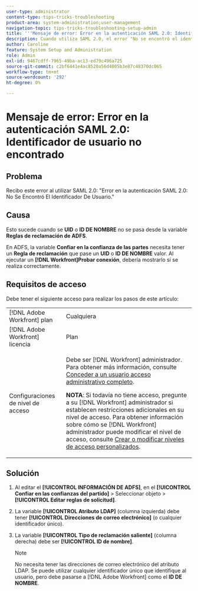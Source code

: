 ```yaml
---
user-type: administrator
content-type: tips-tricks-troubleshooting
product-area: system-administration;user-management
navigation-topic: tips-tricks-troubleshooting-setup-admin
title: '''Mensaje de error: Error en la autenticación SAML 2.0: Identificador de usuario no encontrado'
description: Cuando utiliza SAML 2.0, el error "No se encontró el identificador de usuario fallido de autenticación SAML 2.0" significa que no se pasa un UID o ID de nombre de las reglas de reclamación de ADFS. En ADFS, el fideicomiso debe tener una regla de Reclamación que pase un UID o un valor de ID de NOMBRE. Al ejecutar un [!DNL Workfront] Probar conexión, debería mostrar esto si se realiza correctamente.
author: Caroline
feature: System Setup and Administration
role: Admin
exl-id: 9467cdff-7965-49ba-ac13-ed79c496a725
source-git-commit: c2bf6441e4ac8520a56d4005b3e87c48370dc065
workflow-type: tm+mt
source-wordcount: '292'
ht-degree: 0%

---
```


# Mensaje de error: Error en la autenticación SAML 2.0: Identificador de usuario no encontrado

## Problema

Recibo este error al utilizar SAML 2.0: &quot;Error en la autenticación SAML 2.0: No Se Encontró El Identificador De Usuario.&quot;

## Causa

Esto sucede cuando se **UID** o **ID DE NOMBRE** no se pasa desde la variable **Reglas de reclamación de ADFS**.

En ADFS, la variable **Confiar en la confianza de las partes** necesita tener un **Regla de reclamación** que pase un **UID** o **ID DE NOMBRE** valor. Al ejecutar un **[!DNL Workfront]Probar conexión**, debería mostrarlo si se realiza correctamente.

## Requisitos de acceso

Debe tener el siguiente acceso para realizar los pasos de este artículo:

<table style="table-layout:auto"> 
 <col> 
 <col> 
 <tbody> 
  <tr> 
   <td role="rowheader">[!DNL Adobe Workfront] plan</td> 
   <td>Cualquiera</td> 
  </tr> 
  <tr> 
   <td role="rowheader">[!DNL Adobe Workfront] licencia</td> 
   <td>Plan</td> 
  </tr> 
  <tr> 
   <td role="rowheader">Configuraciones de nivel de acceso</td> 
   <td> <p>Debe ser [!DNL Workfront] administrador. Para obtener más información, consulte <a href="../../administration-and-setup/add-users/configure-and-grant-access/grant-a-user-full-administrative-access.md" class="MCXref xref">Conceder a un usuario acceso administrativo completo</a>.</p> <p><b>NOTA</b>: Si todavía no tiene acceso, pregunte a su [!DNL Workfront] administrador si establecen restricciones adicionales en su nivel de acceso. Para obtener información sobre cómo se [!DNL Workfront] administrador puede modificar el nivel de acceso, consulte <a href="../../administration-and-setup/add-users/configure-and-grant-access/create-modify-access-levels.md" class="MCXref xref">Crear o modificar niveles de acceso personalizados</a>.</p> </td> 
  </tr> 
 </tbody> 
</table>

## Solución

1. Al editar el **[!UICONTROL INFORMACIÓN DE ADFS]**, en el **[!UICONTROL Confiar en las confianzas del partido]** > Seleccionar objeto >**[!UICONTROL Editar reglas de solicitud]**.

1. La variable **[!UICONTROL Atributo LDAP]** (columna izquierda) debe tener **[!UICONTROL Direcciones de correo electrónico]** (o cualquier identificador único).

1. La variable **[!UICONTROL Tipo de reclamación saliente]** (columna derecha) debe ser **[!UICONTROL ID de nombre]**.

   >[!NOTE]
   >
   >No necesita tener las direcciones de correo electrónico del atributo LDAP. Se puede utilizar cualquier identificador único que identifique al usuario, pero debe pasarse a [!DNL Adobe Workfront] como el **ID DE NOMBRE**.
